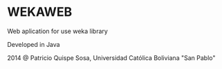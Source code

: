 # WEKAWEB

Web aplication for use weka library 

Developed in Java

2014 @ Patricio Quispe Sosa, Universidad Católica Boliviana "San Pablo"
